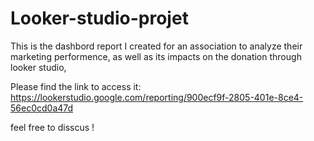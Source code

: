 # Looker-studio-projet
This is the dashbord report I created for an association to analyze their marketing performence, as well as its impacts on the donation through looker studio, 

Please find the link to access it: https://lookerstudio.google.com/reporting/900ecf9f-2805-401e-8ce4-56ec0cd0a47d 

feel free to disscus !
